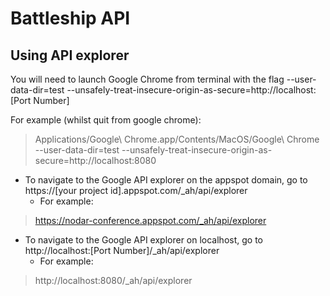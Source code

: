 # Battleship API

## Using API explorer

You will need to launch Google Chrome from terminal with the flag --user-data-dir=test --unsafely-treat-insecure-origin-as-secure=http://localhost:[Port Number]

For example (whilst quit from google chrome): 
> Applications/Google\ Chrome.app/Contents/MacOS/Google\ Chrome --user-data-dir=test --unsafely-treat-insecure-origin-as-secure=http://localhost:8080

- To navigate to the Google API explorer on the appspot domain, go to https://[your project id].appspot.com/_ah/api/explorer
  - For example:

> https://nodar-conference.appspot.com/_ah/api/explorer

- To navigate to the Google API explorer on localhost, go to http://localhost:[Port Number]/_ah/api/explorer
  - For example:
  
> http://localhost:8080/_ah/api/explorer



